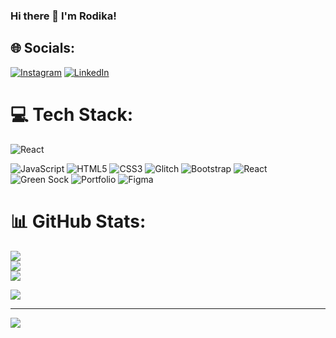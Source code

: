 ### Hi there 👋 I'm Rodika!
<!--
**roaryku/roaryku** is a ✨ _special_ ✨ repository because its `README.md` (this file) appears on your GitHub profile.

Here are some ideas to get you started:


- 🌱 I’m currently learning React.js
- 👯 I’m looking to collaborate on with other web developers 
- 💬 Ask me anything about web development
- ⚡ Fun fact: I love cooking and love to learn new recipes from different cultures
-->


## 🌐 Socials:
[![Instagram](https://img.shields.io/badge/Instagram-%23E4405F.svg?logo=Instagram&logoColor=white)](https://instagram.com/rodika_aryku) [![LinkedIn](https://img.shields.io/badge/LinkedIn-%230077B5.svg?logo=linkedin&logoColor=white)](https://linkedin.com/in/rodikaaryku) 

# 💻 Tech Stack:
![React](https://img.shields.io/badge/react-%23323330.svg?style=for-the-badge&logo=\reactt&logoColor=%23F7DF1E)


![JavaScript](https://img.shields.io/badge/javascript-%23323330.svg?style=for-the-badge&logo=javascript&logoColor=%23F7DF1E) ![HTML5](https://img.shields.io/badge/html5-%23E34F26.svg?style=for-the-badge&logo=html5&logoColor=white) ![CSS3](https://img.shields.io/badge/css3-%231572B6.svg?style=for-the-badge&logo=css3&logoColor=white) ![Glitch](https://img.shields.io/badge/glitch-%233333FF.svg?style=for-the-badge&logo=glitch&logoColor=white) ![Bootstrap](https://img.shields.io/badge/bootstrap-%23563D7C.svg?style=for-the-badge&logo=bootstrap&logoColor=white) ![React](https://img.shields.io/badge/react-%2320232a.svg?style=for-the-badge&logo=react&logoColor=%2361DAFB) ![Green Sock](https://img.shields.io/badge/green%20sock-88CE02?style=for-the-badge&logo=greensock&logoColor=white) ![Portfolio](https://img.shields.io/badge/Portfolio-%23000000.svg?style=for-the-badge&logo=firefox&logoColor=#FF7139) 	![Figma](https://img.shields.io/badge/figma-%23F24E1E.svg?style=for-the-badge&logo=figma&logoColor=white)
# 📊 GitHub Stats:
![](https://github-readme-stats.vercel.app/api?username=roaryku&theme=dark&hide_border=false&include_all_commits=false&count_private=false)<br/>
![](https://github-readme-streak-stats.herokuapp.com/?user=roaryku&theme=dark&hide_border=false)<br/>
![](https://github-readme-stats.vercel.app/api/top-langs/?username=roaryku&theme=dark&hide_border=false&include_all_commits=false&count_private=false&layout=compact)

![](https://quotes-github-readme.vercel.app/api?type=horizontal&theme=dark)

---
[![](https://visitcount.itsvg.in/api?id=roaryku&icon=0&color=3)](https://visitcount.itsvg.in)

<!-- Proudly created with GPRM ( https://gprm.itsvg.in ) -->
